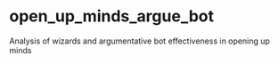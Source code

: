 # open_up_minds_argue_bot
Analysis of wizards and argumentative bot effectiveness in opening up minds

